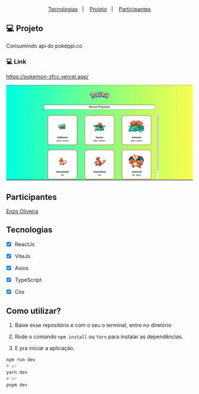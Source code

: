 <p align="center">
  <a href="#-tecnologias">Tecnologias</a>&nbsp;&nbsp;&nbsp;|&nbsp;&nbsp;&nbsp;
  <a href="#-projeto">Projeto</a>&nbsp;&nbsp;&nbsp;|&nbsp;&nbsp;&nbsp;
  <a href="#memo-licença">Participantes</a>
</p>




## 💻 Projeto

Consumindo api do poképpi.co
### 💻 Link

https://pokemon-zfcc.vercel.app/


![preview img](/src/assets/imagemDoProjeto.png)


## Participantes

[Enzo Oliveira](https://www.linkedin.com/in/enzo-oliveira-a18344229/)




## Tecnologias
- [x] ReactJs
- [x] ViteJs
- [x] Axios
- [x] TypeScript
- [x] Css


## Como utilizar?

1. Baixe esse repositório e com o seu o terminal, entre no diretório

2. Rode o comando `npm install` ou `Yarn` para instalar as dependências.

3. E pra iniciar a aplicação.

```bash
npm run dev
# or
yarn dev
# or
pnpm dev
```



